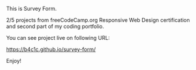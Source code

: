  This is Survey Form.

 2/5 projects from freeCodeCamp.org Responsive Web Design certification
 and second part of my coding portfolio.

You can see project live on following URL:

https://b4c1c.github.io/survey-form/

 Enjoy!
